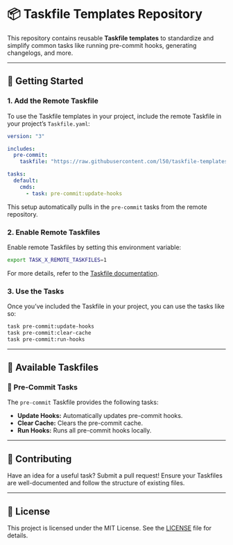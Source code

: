 # 📦 Taskfile Templates Repository

This repository contains reusable **Taskfile templates** to standardize and
simplify common tasks like running pre-commit hooks, generating changelogs, and
more.

---

## 🚀 Getting Started

### 1. Add the Remote Taskfile

To use the Taskfile templates in your project, include the remote Taskfile in
your project’s `Taskfile.yaml`:

```yaml
version: "3"

includes:
  pre-commit:
    taskfile: "https://raw.githubusercontent.com/l50/taskfile-templates/main/pre-commit/Taskfile.yaml"

tasks:
  default:
    cmds:
      - task: pre-commit:update-hooks
```

This setup automatically pulls in the `pre-commit` tasks from the remote repository.

### 2. Enable Remote Taskfiles

Enable remote Taskfiles by setting this environment variable:

```bash
export TASK_X_REMOTE_TASKFILES=1
```

For more details, refer to the [Taskfile documentation](https://taskfile.dev/experiments/remote-taskfiles/).

### 3. Use the Tasks

Once you’ve included the Taskfile in your project, you can use the tasks like so:

```bash
task pre-commit:update-hooks
task pre-commit:clear-cache
task pre-commit:run-hooks
```

---

## 📂 Available Taskfiles

### 🔧 Pre-Commit Tasks

The `pre-commit` Taskfile provides the following tasks:

- **Update Hooks:** Automatically updates pre-commit hooks.
- **Clear Cache:** Clears the pre-commit cache.
- **Run Hooks:** Runs all pre-commit hooks locally.

---

## 🤝 Contributing

Have an idea for a useful task? Submit a pull request! Ensure your Taskfiles
are well-documented and follow the structure of existing files.

---

## 📜 License

This project is licensed under the MIT License. See the [LICENSE](LICENSE) file
for details.
